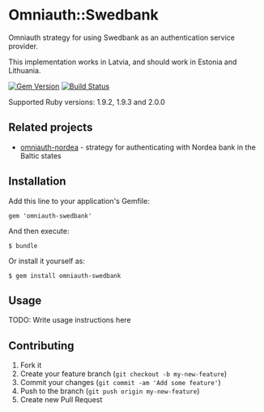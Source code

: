 # Omniauth::Swedbank

Omniauth strategy for using Swedbank as an authentication service provider.

This implementation works in Latvia, and should work in Estonia and Lithuania.

[![Gem Version](https://badge.fury.io/rb/omniauth-swedbank.png)](http://badge.fury.io/rb/omniauth-swedbank)
[![Build Status](https://travis-ci.org/kirsis/omniauth-swedbank.png?branch=master)](https://travis-ci.org/kirsis/omniauth-swedbank)

Supported Ruby versions: 1.9.2, 1.9.3 and 2.0.0

## Related projects

- [omniauth-nordea](http://github.com/kirsis/omniauth-nordea) - strategy for authenticating with Nordea bank in the Baltic states

## Installation

Add this line to your application's Gemfile:

    gem 'omniauth-swedbank'

And then execute:

    $ bundle

Or install it yourself as:

    $ gem install omniauth-swedbank

## Usage

TODO: Write usage instructions here

## Contributing

1. Fork it
2. Create your feature branch (`git checkout -b my-new-feature`)
3. Commit your changes (`git commit -am 'Add some feature'`)
4. Push to the branch (`git push origin my-new-feature`)
5. Create new Pull Request
